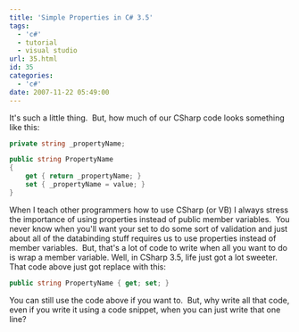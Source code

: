 ```yaml
---
title: 'Simple Properties in C# 3.5'
tags:
  - 'c#'
  - tutorial
  - visual studio
url: 35.html
id: 35
categories:
  - 'c#'
date: 2007-11-22 05:49:00
---
```


It's such a little thing.  But, how much of our CSharp code looks something like this:

``` csharp
private string _propertyName;

public string PropertyName
{
    get { return _propertyName; }
    set { _propertyName = value; }
}
```

<!-- more -->

When I teach other programmers how to use CSharp (or VB) I always stress the importance of using properties instead of public member variables.  You never know when you'll want your set to do some sort of validation and just about all of the databinding stuff requires us to use properties instead of member variables.  But, that's a lot of code to write when all you want to do is wrap a member variable. Well, in CSharp 3.5, life just got a lot sweeter.  That code above just got replace with this:

``` csharp
public string PropertyName { get; set; }
```

You can still use the code above if you want to.  But, why write all that code, even if you write it using a code snippet, when you can just write that one line?
